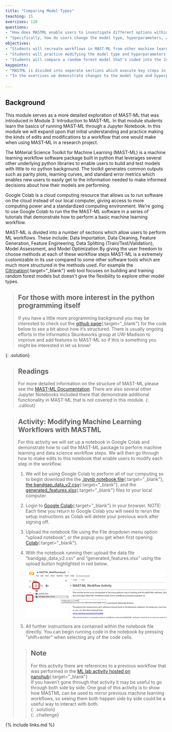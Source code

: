 ```yaml
---
title: "Comparing Model Types"
teaching: 15
exercises: 120
questions:
- "How does MASTML enable users to investigate different options within a machine learning workflow?"
- "Specifically, how do users change the model type, hyperparameters, and define a grid search of hyperparameters?"
objectives:
- "Students will recreate workflows in MAST-ML from other machine learning software in (like Citrination or other base ML software packages like scikit-learn)."
- "Students will practice modifying the model type and hyperparameters within a machine learning workflow in MAST-ML by editing code in a Jupyter Notebook."
- "Students will compare a random forest model that's coded into the Jupyter Notebook to a model of their choice and assess the relative performance of the model types."
keypoints:
- "MASTML is divided into seperate sections which execute key steps in a machine learning workflow. By changing individual steps with a few lines of code we can change settings and configurations at each step."
- "In the exercises we demonstrate changes to the model type and hyperparemeters. Additionally changes can be made to data cleaning, feature generation/engineering, model assessment by making similar edits in the notebook."

---
```

## Background
This module serves as a more detailed exploration of MAST-ML that was introduced in Module 3: Introduction to MAST-ML. In that module students learn the basics of running MAST-ML through a Jupyter Notebook.
In this module we will expand upon that initial understanding and practice making the kinds of edits and modifications to a workflow that one would make when using MAST-ML in a research project.

  
The MAterial Science Toolkit for Machine Learning (MAST-ML) is a machine learning workflow software package built in python that leverages several other underlying python libraries to enable users to build and test models with little to no python background.
The toolkit generates common outputs such as parity plots, learning curves, and standard error metrics which enables new users to easily get to the information needed to make informed decisions about how their models are performing.
  
Google Colab is a cloud computing resource that allows us to run software on the cloud instead of our local computer, giving access to more computing power and a standardized computing environment.
We're going to use Google Colab to run the the MAST-ML software in a series of tutorials that demonstrate how to perform a basic machine learning workflow.
  
MAST-ML is divided into a number of sections which allow users to perform ML workflows. These include: Data Importation, Data Cleaning, Feature Generation, Feature Engineering, Data Splitting (Train/Test/Validation), Model Assessment, and Model Optimization
By giving the user freedom to choose methods at each of these workflow steps MAST-ML is a extremely customizable in its use compared to some other software tools which are much more structured in the methods used. 
For example the [Citrination](https://citrination.com/users/sign_in){:target="_blank"} web tool focuses on building and training random forest models but doesn't give the flexibility to explore other model types.
  
> ## For those with more interest in the python programming itself
>  
> If you have a little more programming background you may be interested to check out the [github page](https://github.com/uw-cmg/MAST-ML){:target="_blank"} for the code below to see a bit about how it’s structured. There is usually ongoing efforts in the Informatics Skunkworks group at UW-Madison to improve and add features to MAST-ML so if this is something you might be interested in let us know!  
>  
{: .solution}    
  
> ## Readings
> For more detailed information on the structure of MAST-ML please see the [MAST-ML Documentation](https://mastmldocs.readthedocs.io/en/latest/).
> There are also several other Jupyter Notebooks included there that demonstrate additional functionality in MAST-ML that is not covered in this module.
{: .callout}
  
> ## Activity: Modifying Machine Learning Workflows with MASTML
> For this activity we will set up a notebook in Google Colab and demonstrate how to call the MAST-ML package to perform machine learning and data science workflow steps.
> We will then go through how to make edits to this notebook that enable users to modify each step in the workflow.
>  
> 1. We will be using Google Colab to perform all of our computing so to begin download the the 
> [.ipynb notebook file](https://drive.google.com/file/d/1jCXegWX-th2blgZwSFwPbfttrXcZdVmk/view?usp=drive_link){:target="_blank"}, 
> [the bandgap_data_v2.csv](https://drive.google.com/file/d/17W3MILay6-vusnVaEqKLMip96pzjiWq_/view?usp=drive_link){:target="_blank"}, 
> and the [generated_features.xlsx](https://docs.google.com/spreadsheets/d/10Oy_XdH51db9e769OqKtD9-agHk1L6ug/edit?usp=sharing&ouid=110973014880550868255&rtpof=true&sd=true){:target="_blank"} 
> files to your local computer.   
>  
> 2. Login to [Google Colab](https://colab.research.google.com/){:target="_blank"} in your browser. NOTE: Each time you return to Google Colab you will need to rerun the setup instructions as Colab will delete your previous work after signing off.
>  
> 3. Upload the notebook file using the File dropdown menu option “upload notebook”, or the popup you get when first opening [Colab](https://colab.research.google.com/){:target="_blank"}.  
>  
> 4. With the notebook running then upload the data file “bandgap_data_v2.csv” and “generated_features.xlsx” using the upload button highlighted in red below.  
>  
>    ![Uploading Data to Colab](../fig/workflows_1.png "Uploading data to Colab")    
>  
> 5. All further instructions are contained within the notebook file directly. You can begin running code in the notebook by pressing "shift+enter" when selecting any of the code cells.  
>  
> > ## Note
> >  
> > For this activity there are references to a previous workflow that was performed in the [ML lab activity hosted on nanohub](https://nanohub.org/tools/intromllab){:target="_blank"}   
> > If you haven’t gone through that activity it may be useful to go through both side by side. One goal of this activity is to show how MASTML can be used to mirror previous machine learning workflows, so seeing them both happen side by side could be a useful way to interact with both.  
> {: .solution}  
{: .challenge}
  
{% include links.md %}

